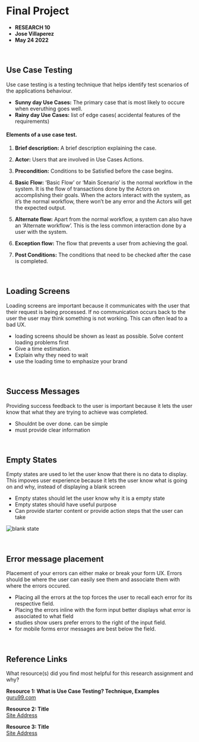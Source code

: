 # Final Project 

* **RESEARCH 10**
* **Jose Villaperez**
* **May 24 2022**

<br>

## Use Case Testing
Use case testing is a testing technique that helps identify test scenarios of the applications behaviour. 

* **Sunny day Use Cases:** The primary case that is most likely to occure when everuthing goes well.
* **Rainy day Use Cases:** list of edge cases( accidental features of the requirements)

#### Elements of a use case test.

1. **Brief description:** A brief description explaining the case.

2. **Actor:** Users that are involved in Use Cases Actions.

3. **Precondition:** Conditions to be Satisfied before the case begins.

4. **Basic Flow:** ‘Basic Flow’ or ‘Main Scenario’ is the normal workflow in the system. It is the flow of transactions done by the Actors on accomplishing their goals. When the actors interact with the system, as it’s the normal workflow, there won’t be any error and the Actors will get the expected output.

5. **Alternate flow:** Apart from the normal workflow, a system can also have an ‘Alternate workflow’. This is the less common interaction done by a user with the system.

6. **Exception flow:** The flow that prevents a user from achieving the goal.

7. **Post Conditions:** The conditions that need to be checked after the case is completed.

<br>

## Loading Screens
Loading screens are important because it communicates with the user that their request is being processed. If no communication occurs back to the user the user may think something is not working. This can often lead to a bad UX.

* loading screens should be shown as least as possible. Solve content loading problems first
* Give a time estimation.
* Explain why they need to wait
* use the loading time to emphasize your brand

<br>

## Success Messages
Providing success feedback to the user is important because it lets the user know that what they are trying to achieve was completed.

* Shouldnt be over done. can be simple
* must provide clear information


<br>

## Empty States
Empty states are used to let the user know that there is no data to display. This impoves user experience because it lets the user know what is going on and why, instead of displaying a blank screen 

* Empty states should let the user know why it is a empty state
* Empty states should have useful purpose
* Can provide starter content or provide action steps that the user can take

![blank state](https://uploads.toptal.io/blog/image/128037/toptal-blog-image-1548744919134-5ed6b00919a9f7bb363112c363f2bc34.jpg)


<br>

## Error message placement
Placement of your errors can either make or break your form UX. Errors should be where the user can easily see them and associate them with where the errors occured.

* Placing all the errors at the top forces the user to recall each error for its respective field.
* Placing the errors inline with the form input better displays what error is associated to what field
* studies show users prefer errors to the right of the input field.
* for mobile forms error messages are best below the field.

<br>


## Reference Links
What resource(s) did you find most helpful for this research assignment and why? 


**Resource 1: What is Use Case Testing? Technique, Examples**  
[guru99.com](https://www.guru99.com/use-case-testing.html)  

**Resource 2: Title**    
[Site Address](https://www.someaddress.com/full/url/)

**Resource 3: Title**      
[Site Address](https://www.someaddress.com/full/url/)




